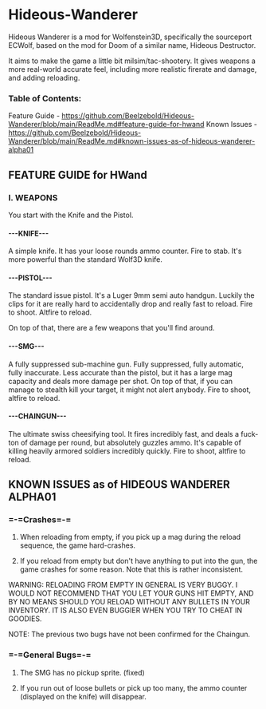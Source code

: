 # Hideous-Wanderer
Hideous Wanderer is a mod for Wolfenstein3D, specifically the sourceport ECWolf, based on the mod for Doom of a similar name, Hideous Destructor.

It aims to make the game a little bit milsim/tac-shootery. It gives weapons a more real-world accurate feel, including more realistic firerate and damage, and adding reloading.

### Table of Contents:
Feature Guide - https://github.com/Beelzebold/Hideous-Wanderer/blob/main/ReadMe.md#feature-guide-for-hwand
Known Issues - https://github.com/Beelzebold/Hideous-Wanderer/blob/main/ReadMe.md#known-issues-as-of-hideous-wanderer-alpha01

## FEATURE GUIDE for HWand

###  I. WEAPONS
You start with the Knife and the Pistol.

#### ---KNIFE---
A simple knife. It has your loose rounds ammo counter.
Fire to stab. It's more powerful than the standard Wolf3D knife. 

#### ---PISTOL---
The standard issue pistol. It's a Luger 9mm semi auto handgun. Luckily the clips for it are really hard to accidentally drop and really fast to reload.
Fire to shoot. Altfire to reload.

On top of that, there are a few weapons that you'll find around.

#### ---SMG---
A fully suppressed sub-machine gun. Fully suppressed, fully automatic, fully inaccurate. Less accurate than the pistol, but it has a large mag capacity and deals more damage per shot. On top of that, if you can manage to stealth kill your target, it might not alert anybody.
Fire to shoot, altfire to reload.

#### ---CHAINGUN---
The ultimate swiss cheesifying tool. It fires incredibly fast, and deals a fuck-ton of damage per round, but absolutely guzzles ammo. It's capable of killing heavily armored soldiers incredibly quickly.
Fire to shoot, altfire to reload.



## KNOWN ISSUES as of HIDEOUS WANDERER ALPHA01

### =-=Crashes=-=

1. When reloading from empty, if you pick up a mag during the reload sequence,
the game hard-crashes.

2. If you reload from empty but don't have anything to put into the gun, the
game crashes for some reason. Note that this is rather inconsistent.

WARNING:
RELOADING FROM EMPTY IN GENERAL IS VERY BUGGY. I WOULD NOT RECOMMEND THAT YOU 
LET YOUR GUNS HIT EMPTY, AND BY NO MEANS SHOULD YOU RELOAD WITHOUT ANY BULLETS
IN YOUR INVENTORY. IT IS ALSO EVEN BUGGIER WHEN YOU TRY TO CHEAT IN GOODIES.

NOTE: The previous two bugs have not been confirmed for the Chaingun.


### =-=General Bugs=-=

1. The SMG has no pickup sprite. (fixed)

2. If you run out of loose bullets or pick up too many, the ammo counter 
(displayed on the knife) will disappear.
